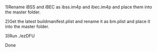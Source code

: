 1)Rename iBSS and iBEC as ibss.im4p and ibec.im4p and place them into the master folder. 

2)Get the latest buildmanifest.plist and rename it as bm.plist and place it into the master folder.

3)Run ./ezDFU 

Done
